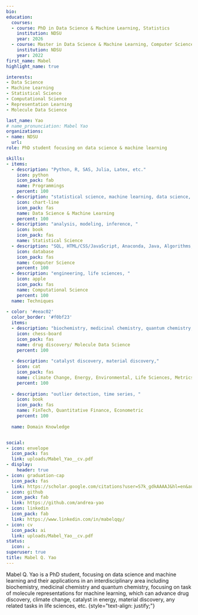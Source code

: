 ```yaml
---
bio: 
education:
  courses:
  - course: PhD in Data Science & Machine Learning, Statistics
    institution: NDSU
    year: 2026
  - course: Master in Data Science & Machine Learning, Computer Science
    institution: NDSU
    year: 2022
first_name: Mabel
highlight_name: true

interests:
- Data Science
- Machine Learning
- Statistical Science
- Computational Science
- Representation Learning
- Molecule Data Science

last_name: Yao
# name_pronunciation: Mabel Yao
organizations:
- name: NDSU
  url: 
role: PhD student focusing on data science & machine learning

skills:
- items:
  - description: "Python, R, SAS, Julia, Latex, etc."
    icon: python
    icon_pack: fab
    name: Programmings 
    percent: 100
  - description: "statistical science, machine learning, data science, "
    icon: chart-line
    icon_pack: fas
    name: Data Science & Machine Learning
    percent: 100
  - description: "analysis, modeling, inference, "
    icon: book
    icon_pack: fas
    name: Statistical Science
  - description: "SQL, HTML/CSS/JavaScript, Anaconda, Java, Algorithms, "
    icon: database
    icon_pack: fas
    name: Computer Science
    percent: 100
  - description: "engineering, life sciences, "
    icon: apple
    icon_pack: fas
    name: Computational Science
    percent: 100
  name: Techniques
  
- color: '#eeac02'
  color_border: '#f0bf23'
  items:
  - description: "biochemistry, medicinal chemistry, quantum chemistry,"
    icon: chess-board
    icon_pack: fas
    name: drug discovery/ Molecule Data Science
    percent: 100
    
  - description: "catalyst discovery, material discovery,"
    icon: cat
    icon_pack: fas
    name: climate Change, Energy, Environmental, Life Sciences, Metrics, Engineering
    percent: 100
    
  - description: "outlier detection, time series, "
    icon: book
    icon_pack: fas
    name: FinTech, Quantitative Finance, Econometric
    percent: 100
    
  name: Domain Knowledge


social:
- icon: envelope
  icon_pack: fas
  link: uploads/Mabel_Yao__cv.pdf
- display:
    header: true
- icon: graduation-cap
  icon_pack: fas
  link: https://scholar.google.com/citations?user=S7k_gdkAAAAJ&hl=en&authuser=1
- icon: github
  icon_pack: fab
  link: https://github.com/andrea-yao
- icon: linkedin
  icon_pack: fab
  link: https://www.linkedin.com/in/mabelqqy/
- icon: cv
  icon_pack: ai
  link: uploads/Mabel_Yao__cv.pdf
status:
  icon: ☕️
superuser: true
title: Mabel Q. Yao
---
```


Mabel Q. Yao is a PhD student, focusing on data science and machine learning and their applications in an interdisciplinary area including biochemistry, medicinal chemistry and quantum chemistry, focusing on task of molecule representations for machine learning, which can advance drug discovery, climate change, catalyst in energy, material discovery, any related tasks in life sciences, etc.
{style="text-align: justify;"}
